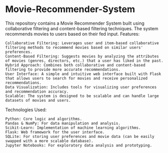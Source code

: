 # Movie-Recommender-System
This repository contains a Movie Recommender System built using collaborative filtering and content-based filtering techniques. The system recommends movies to users based on their  fed input.
Features:

    Collaborative Filtering: Leverages user and item-based collaborative filtering methods to recommend movies based on similar users' preferences.
    Content-Based Filtering: Suggests movies by analyzing the attributes of movies (genres, directors, etc.) that a user has liked in the past.
    Hybrid Approach: Combines both collaborative and content-based filtering to provide more accurate recommendations.
    User Interface: A simple and intuitive web interface built with Flask that allows users to search for movies and receive personalized recommendations.
    Data Visualization: Includes tools for visualizing user preferences and recommendation accuracy.
    Scalable: The system is designed to be scalable and can handle large datasets of movies and users.

Technologies Used:

    Python: Core logic and algorithms.
    Pandas & NumPy: For data manipulation and analysis.
    Scikit-Learn: Implementation of machine learning algorithms.
    Flask: Web framework for the user interface.
    SQLite: For storing user preferences and movie data (can be easily swapped with a more scalable database).
    Jupyter Notebooks: For exploratory data analysis and prototyping.
